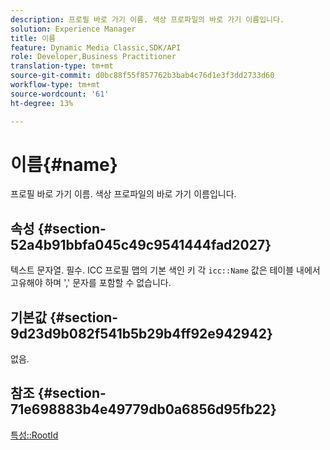 ```yaml
---
description: 프로필 바로 가기 이름. 색상 프로파일의 바로 가기 이름입니다.
solution: Experience Manager
title: 이름
feature: Dynamic Media Classic,SDK/API
role: Developer,Business Practitioner
translation-type: tm+mt
source-git-commit: d0bc88f55f857762b3bab4c76d1e3f3dd2733d60
workflow-type: tm+mt
source-wordcount: '61'
ht-degree: 13%

---
```



# 이름{#name}

프로필 바로 가기 이름. 색상 프로파일의 바로 가기 이름입니다.

## 속성 {#section-52a4b91bbfa045c49c9541444fad2027}

텍스트 문자열. 필수. ICC 프로필 맵의 기본 색인 키 각 `icc::Name` 값은 테이블 내에서 고유해야 하며 &#39;,&#39; 문자를 포함할 수 없습니다.

## 기본값 {#section-9d23d9b082f541b5b29b4ff92e942942}

없음.

## 참조 {#section-71e698883b4e49779db0a6856d95fb22}

[특성::RootId](../../../../../ir-api/material-cat/image-rendering-api-ref/c-ir-material-catalog/c-ir-attributes-reference/r-ir-rootid.md#reference-54b42b7125824be593378c1accb70d5a)
